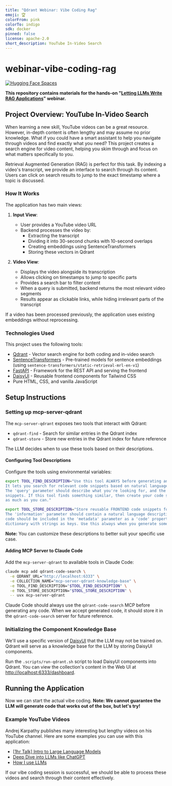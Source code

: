 ```yaml
---
title: "Qdrant Webinar: Vibe Coding Rag"
emoji: 🏆
colorFrom: pink
colorTo: indigo
sdk: docker
pinned: false
license: apache-2.0
short_description: YouTube In-Video Search
---
```


# webinar-vibe-coding-rag

[![Hugging Face Spaces](https://img.shields.io/badge/%F0%9F%A4%97%20Hugging%20Face-Spaces-blue)](https://huggingface.co/spaces/Qdrant/webinar-vibe-coding-rag)

**This repository contains materials for the hands-on "[Letting LLMs Write RAG 
Applications](https://try.qdrant.tech/llm-rag)" webinar.**

## Project Overview: YouTube In-Video Search

When learning a new skill, YouTube videos can be a great resource. However, in-depth content is often lengthy and may 
assume no prior knowledge. What if you could have a smart assistant to help you navigate through videos and find exactly 
what you need? This project creates a search engine for video content, helping you skim through and focus on what 
matters specifically to you.

Retrieval Augmented Generation (RAG) is perfect for this task. By indexing a video's transcript, we provide an interface 
to search through its content. Users can click on search results to jump to the exact timestamp where a topic is 
discussed.

### How It Works

The application has two main views:

1. **Input View**: 
   - User provides a YouTube video URL
   - Backend processes the video by:
     - Extracting the transcript
     - Dividing it into 30-second chunks with 10-second overlaps
     - Creating embeddings using SentenceTransformers
     - Storing these vectors in Qdrant

2. **Video View**:
   - Displays the video alongside its transcription
   - Allows clicking on timestamps to jump to specific parts
   - Provides a search bar to filter content
   - When a query is submitted, backend returns the most relevant video segments
   - Results appear as clickable links, while hiding irrelevant parts of the transcript

If a video has been processed previously, the application uses existing embeddings without reprocessing.

### Technologies Used

This project uses the following tools:

- [Qdrant](https://qdrant.tech/) - Vector search engine for both coding and in-video search
- [SentenceTransformers](https://www.sbert.net/) - Pre-trained models for sentence embeddings (using 
  `sentence-transformers/static-retrieval-mrl-en-v1`)
- [FastAPI](https://fastapi.tiangolo.com/) - Framework for the REST API and serving the frontend
- [DaisyUI](https://daisyui.com/) - Reusable frontend components for Tailwind CSS
- Pure HTML, CSS, and vanilla JavaScript

## Setup Instructions

### Setting up mcp-server-qdrant

The `mcp-server-qdrant` exposes two tools that interact with Qdrant:

- `qdrant-find` - Search for similar entries in the Qdrant index
- `qdrant-store` - Store new entries in the Qdrant index for future reference

The LLM decides when to use these tools based on their descriptions.

#### Configuring Tool Descriptions

Configure the tools using environmental variables:

```bash
export TOOL_FIND_DESCRIPTION="Use this tool ALWAYS before generating any FRONTEND code. \
It lets you search for relevant code snippets based on natural language descriptions. \
The 'query' parameter should describe what you're looking for, and the tool will return the most relevant code \
snippets. If this tool finds something similar, then create your code so it is consistent. Reuse existing code \
as much as you can."

export TOOL_STORE_DESCRIPTION="Store reusable FRONTEND code snippets for later retrieval. \
The 'information' parameter should contain a natural language description of what the code does, while the actual \
code should be included in the 'metadata' parameter as a 'code' property. The value of 'metadata' is a Python \
dictionary with strings as keys. Use this always when you generate some code to store it for further reference."
```

**Note:** You can customize these descriptions to better suit your specific use case.

#### Adding MCP Server to Claude Code

Add the `mcp-server-qdrant` to available tools in Claude Code:

```bash
claude mcp add qdrant-code-search \
  -e QDRANT_URL="http://localhost:6333" \
  -e COLLECTION_NAME="mcp-server-qdrant-knowledge-base" \
  -e TOOL_FIND_DESCRIPTION="$TOOL_FIND_DESCRIPTION" \
  -e TOOL_STORE_DESCRIPTION="$TOOL_STORE_DESCRIPTION" \
  -- uvx mcp-server-qdrant
```

Claude Code should always use the `qdrant-code-search` MCP before generating any code. When we accept generated code,
it should store it in the `qdrant-code-search` server for future reference.

### Initializing the Component Knowledge Base

We'll use a specific version of [DaisyUI](https://daisyui.com/) that the LLM may not be trained on. Qdrant will serve as 
a knowledge base for the LLM by storing DaisyUI components.

Run the `.scripts/run-qdrant.sh` script to load DaisyUI components into Qdrant. You can view the collection's content in 
the Web UI at [http://localhost:6333/dashboard](http://localhost:6333/dashboard).

## Running the Application

Now we can start the actual vibe coding. **Note: We cannot guarantee the LLM will generate code that works out of the 
box, but let's try!**

### Example YouTube Videos

Andrej Karpathy publishes many interesting but lengthy videos on his YouTube channel. Here are some examples you can use 
with this application:

- [\[1hr Talk\] Intro to Large Language Models](https://www.youtube.com/watch?v=zjkBMFhNj_g)
- [Deep Dive into LLMs like ChatGPT](https://www.youtube.com/watch?v=7xTGNNLPyMI)
- [How I use LLMs](https://www.youtube.com/watch?v=EWvNQjAaOHw)

If our vibe coding session is successful, we should be able to process these videos and search through their content 
effectively.
